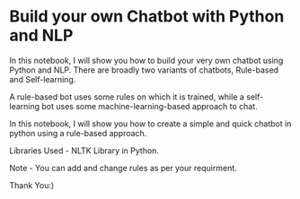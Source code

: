 # Build your own Chatbot with Python and NLP

In this notebook, I will show you how to build your very own chatbot using Python and NLP. There are broadly two variants of chatbots, Rule-based and Self-learning.

A rule-based bot uses some rules on which it is trained, while a self-learning bot uses some machine-learning-based approach to chat.

In this notebook, I will show you how to create a simple and quick chatbot in python using a rule-based approach.

Libraries Used - NLTK Library in Python.

Note -  You can add and change rules as per your requirment.

Thank You:)
